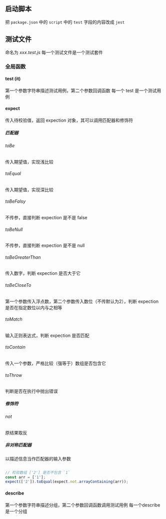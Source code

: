 
## 启动脚本

把 `package.json` 中的 `script` 中的 `test` 字段的内容改成 `jest`
## 测试文件

命名为 $xxx.test.js$
每一个测试文件是一个测试套件
### 全局函数

#### test (it)

第一个参数字符串描述测试用例，第二个参数回调函数
每一个 test 是一个测试用例

#### expect 

传入待校验值，返回 expection 对象，其可以调用匹配器和修饰符

##### 匹配器

###### toBe

传入期望值，实现浅比较

###### toEqual

传入期望值，实现深比较

###### toBeFalsy

不传参，直接判断 expection 是不是 false

###### toBeNull

不传参，直接判断 expection 是不是 null

###### toBeGreaterThan

传入数字，判断 expection 是否大于它

###### toBeCloseTo

第一个参数传入浮点数，第二个参数传入数位（不传默认为2），判断 expection 是否在指定数位以内与之相等

###### toMatch

输入正则表达式，判断 expection 是否匹配

###### toContain

传入一个参数，严格比较（强等于）数组是否包含它

###### toThrow

判断是否在执行中抛出错误

##### 修饰符

###### not

原结果取反

##### 非对称匹配器

以描述信息当作匹配器的输入参数

```js

// 检验数组 ['2'] 是否不包含 `1` 
const arr = ['1'];
expect(['2']).toEqual(expect.not.arrayContaining(arr));
```

#### describe

第一个参数字符串描述分组，第二个参数回调函数调用测试用例
每一个describe是一个分组